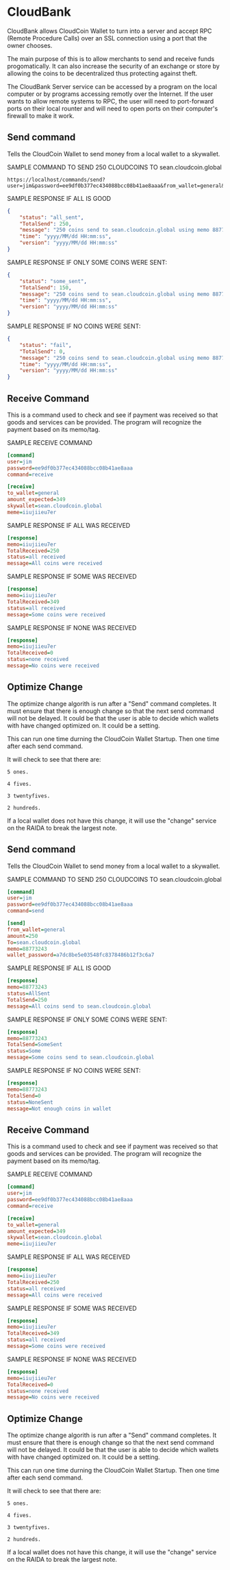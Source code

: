# CloudBank

CloudBank allows CloudCoin Wallet to turn into a server and accept RPC (Remote Procedure Calls) over an SSL connection using a port 
that the owner chooses. 

The main purpose of this is to allow merchants to send and receive funds progomatically. It can also increase the security of an exchange or store
by allowing the coins to be decentralized thus protecting against theft. 

The CloudBank Server service can be accessed by a program on the local computer or by programs accessing remotly over the Internet. If the user wants
to allow remote systems to RPC, the user 
will need to port-forward ports on their local rounter and will need to open ports on their computer's firewall to make it work. 


## Send command
Tells the CloudCoin Wallet to send money from a local wallet to a skywallet. 

SAMPLE COMMAND TO SEND 250 CLOUDCOINS TO sean.cloudcoin.global

```http
https://localhost/commands/send?user=jim&password=ee9df0b377ec434088bcc08b41ae8aaa&from_wallet=general&amount=250&To=sean.cloudcoin.global&memo=88773243&wallet_password=a7dc8be5e03548fc8378486b12f3c6a7
```
SAMPLE RESPONSE IF ALL IS GOOD

```json
{
	"status": "all_sent",
	"TotalSend": 250,
	"message": "250 coins send to sean.cloudcoin.global using memo 88773243",
	"time": "yyyy/MM/dd HH:mm:ss",
	"version": "yyyy/MM/dd HH:mm:ss"
}
```
SAMPLE RESPONSE IF ONLY SOME COINS WERE SENT:
```json
{
	"status": "some_sent",
	"TotalSend": 150,
	"message": "250 coins send to sean.cloudcoin.global using memo 88773243",
	"time": "yyyy/MM/dd HH:mm:ss",
	"version": "yyyy/MM/dd HH:mm:ss"
}
```
SAMPLE RESPONSE IF NO COINS WERE SENT:
```json
{
	"status": "fail",
	"TotalSend": 0,
	"message": "250 coins send to sean.cloudcoin.global using memo 88773243",
	"time": "yyyy/MM/dd HH:mm:ss",
	"version": "yyyy/MM/dd HH:mm:ss"
}
```
## Receive Command
This is a command used to check and see if payment was received so that goods and services can be provided. The program will recognize the 
payment based on its memo/tag. 

SAMPLE RECEIVE COMMAND
```ini
[command]
user=jim
password=ee9df0b377ec434088bcc08b41ae8aaa
command=receive

[receive]
to_wallet=general
amount_expected=349
skywallet=sean.cloudcoin.global
meme=iiujiieu7er
```

SAMPLE RESPONSE IF ALL WAS RECEIVED
```ini
[response]
memo=iiujiieu7er
TotalReceived=250
status=all received
message=All coins were received
```
SAMPLE RESPONSE IF SOME WAS RECEIVED
```ini
[response]
memo=iiujiieu7er
TotalReceived=349
status=all received
message=Some coins were received
```

SAMPLE RESPONSE IF NONE WAS RECEIVED
```ini
[response]
memo=iiujiieu7er
TotalReceived=0
status=none received
message=No coins were received
```

## Optimize Change

The optimize change algorith is run after a "Send" command completes. It must ensure that there is enough change so that the next send command will not be delayed. It could be that the user is able to decide which wallets with have changed optimized on. It could be a setting. 

This can run one time durning the CloudCoin Wallet Startup. Then one time after each send command. 

It will check to see that there are: 
```
5 ones.

4 fives. 

3 twentyfives.

2 hundreds.
```
If a local wallet does not have this change, it will use the "change" service on the RAIDA to break the largest note. 










## Send command
Tells the CloudCoin Wallet to send money from a local wallet to a skywallet. 

SAMPLE COMMAND TO SEND 250 CLOUDCOINS TO sean.cloudcoin.global

```ini
[command]
user=jim
password=ee9df0b377ec434088bcc08b41ae8aaa
command=send

[send]
from_wallet=general
amount=250
To=sean.cloudcoin.global
memo=88773243
wallet_password=a7dc8be5e03548fc8378486b12f3c6a7
```
SAMPLE RESPONSE IF ALL IS GOOD

```ini
[response]
memo=88773243
status=AllSent
TotalSend=250
message=All coins send to sean.cloudcoin.global
```
SAMPLE RESPONSE IF ONLY SOME COINS WERE SENT:
```ini
[response]
memo=88773243
TotalSend=SomeSent
status=Some
message=Some coins send to sean.cloudcoin.global
```
SAMPLE RESPONSE IF NO COINS WERE SENT:
```ini
[response]
memo=88773243
TotalSend=0
status=NoneSent
message=Not enough coins in wallet

```
## Receive Command
This is a command used to check and see if payment was received so that goods and services can be provided. The program will recognize the 
payment based on its memo/tag. 

SAMPLE RECEIVE COMMAND
```ini
[command]
user=jim
password=ee9df0b377ec434088bcc08b41ae8aaa
command=receive

[receive]
to_wallet=general
amount_expected=349
skywallet=sean.cloudcoin.global
meme=iiujiieu7er
```

SAMPLE RESPONSE IF ALL WAS RECEIVED
```ini
[response]
memo=iiujiieu7er
TotalReceived=250
status=all received
message=All coins were received
```
SAMPLE RESPONSE IF SOME WAS RECEIVED
```ini
[response]
memo=iiujiieu7er
TotalReceived=349
status=all received
message=Some coins were received
```

SAMPLE RESPONSE IF NONE WAS RECEIVED
```ini
[response]
memo=iiujiieu7er
TotalReceived=0
status=none received
message=No coins were received
```

## Optimize Change

The optimize change algorith is run after a "Send" command completes. It must ensure that there is enough change so that the next send command will not be delayed. It could be that the user is able to decide which wallets with have changed optimized on. It could be a setting. 

This can run one time durning the CloudCoin Wallet Startup. Then one time after each send command. 

It will check to see that there are: 
```
5 ones.

4 fives. 

3 twentyfives.

2 hundreds.
```
If a local wallet does not have this change, it will use the "change" service on the RAIDA to break the largest note. 







